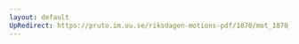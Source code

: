 ```yaml
---
layout: default
UpRedirect: https://pruto.im.uu.se/riksdagen-motions-pdf/1870/mot_1870__ak__159.pdf
---
```

